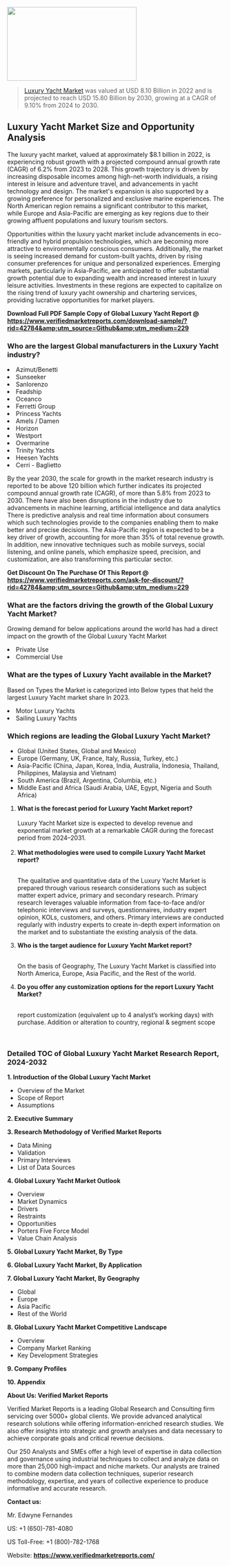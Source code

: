 <img src="https://ffe5etoiles.com/wp-content/uploads/2024/12/MST1-300x171.png" alt="" width="300" height="171" class="alignnone size-medium wp-image-20088" /><blockquote><p><p><a href="https://www.verifiedmarketreports.com/download-sample/?rid=42784&utm_source=Github&utm_medium=229" target="_blank">Luxury Yacht Market</a> was valued at USD 8.10 Billion in 2022 and is projected to reach USD 15.80 Billion by 2030, growing at a CAGR of 9.10% from 2024 to 2030.</p></blockquote><p><h2>Luxury Yacht Market Size and Opportunity Analysis</h2><p>The luxury yacht market, valued at approximately $8.1 billion in 2022, is experiencing robust growth with a projected compound annual growth rate (CAGR) of 6.2% from 2023 to 2028. This growth trajectory is driven by increasing disposable incomes among high-net-worth individuals, a rising interest in leisure and adventure travel, and advancements in yacht technology and design. The market's expansion is also supported by a growing preference for personalized and exclusive marine experiences. The North American region remains a significant contributor to this market, while Europe and Asia-Pacific are emerging as key regions due to their growing affluent populations and luxury tourism sectors.</p><p>Opportunities within the luxury yacht market include advancements in eco-friendly and hybrid propulsion technologies, which are becoming more attractive to environmentally conscious consumers. Additionally, the market is seeing increased demand for custom-built yachts, driven by rising consumer preferences for unique and personalized experiences. Emerging markets, particularly in Asia-Pacific, are anticipated to offer substantial growth potential due to expanding wealth and increased interest in luxury leisure activities. Investments in these regions are expected to capitalize on the rising trend of luxury yacht ownership and chartering services, providing lucrative opportunities for market players.</p></p><p class=""><strong>Download Full PDF Sample Copy of Global Luxury Yacht Report @ <a href="https://www.verifiedmarketreports.com/download-sample/?rid=42784&amp;utm_source=Github&amp;utm_medium=229" target="_blank">https://www.verifiedmarketreports.com/download-sample/?rid=42784&amp;utm_source=Github&amp;utm_medium=229</a></strong></p><h3 id="" class="">Who are the largest Global manufacturers in the Luxury Yacht industry?</h3><p><li>Azimut/Benetti</li><li> Sunseeker</li><li> Sanlorenzo</li><li> Feadship</li><li> Oceanco</li><li> Ferretti Group</li><li> Princess Yachts</li><li> Amels / Damen</li><li> Horizon</li><li> Westport</li><li> Overmarine</li><li> Trinity Yachts</li><li> Heesen Yachts</li><li> Cerri - Baglietto</li></p><div class=""><div class="" dir="" data-message-author-role="" data-message-id="" data-message-model-slug=""><div class=""><div class=""><div class=""><div class="" dir="" data-message-author-role="" data-message-id="" data-message-model-slug=""><div class=""><div class=""><p>By the year 2030, the scale for growth in the market research industry is reported to be above 120 billion which further indicates its projected compound annual growth rate (CAGR), of more than 5.8% from 2023 to 2030. There have also been disruptions in the industry due to advancements in machine learning, artificial intelligence and data analytics There is predictive analysis and real time information about consumers which such technologies provide to the companies enabling them to make better and precise decisions. The Asia-Pacific region is expected to be a key driver of growth, accounting for more than 35% of total revenue growth. In addition, new innovative techniques such as mobile surveys, social listening, and online panels, which emphasize speed, precision, and customization, are also transforming this particular sector.</p><p><strong>Get Discount On The Purchase Of This Report @&nbsp; <a href="https://www.verifiedmarketreports.com/ask-for-discount/?rid=42784&amp;utm_source=Github&amp;utm_medium=229" target="_blank">https://www.verifiedmarketreports.com/ask-for-discount/?rid=42784&amp;utm_source=Github&amp;utm_medium=229</a></strong></p></div></div></div></div></div></div></div></div><h3 id="" class="">What are the factors driving the growth of the Global Luxury Yacht Market?</h3><p id="" class="">Growing demand for below applications around the world has had a direct impact on the growth of the Global Luxury Yacht Market</p><p id="" class=""><li>Private Use</li><li> Commercial Use</li></p><h3 id="" class="">What are the types of Luxury Yacht available in the Market?</h3><p id="" class="">Based on Types the Market is categorized into Below types that held the largest Luxury Yacht market share In 2023.</p><p id="" class=""><li>Motor Luxury Yachts</li><li> Sailing Luxury Yachts</li></p><h3 id="" class="">Which regions are leading the Global Luxury Yacht Market?</h3><ul><li>Global (United States, Global and Mexico)</li><li>Europe (Germany, UK, France, Italy, Russia, Turkey, etc.)</li><li>Asia-Pacific (China, Japan, Korea, India, Australia, Indonesia, Thailand, Philippines, Malaysia and Vietnam)</li><li>South America (Brazil, Argentina, Columbia, etc.)</li><li>Middle East and Africa (Saudi Arabia, UAE, Egypt, Nigeria and South Africa)</li></ul><p><ol><li><strong>What is the forecast period for Luxury Yacht Market report?<br /></strong><br /><span data-sheets-root="1" data-sheets-value="{&quot;1&quot;:2,&quot;2&quot;:&quot;XXXX size is expected to develop revenue and exponential market growth at a remarkable CAGR during the forecast period from 2024&ndash;2030.&quot;}" data-sheets-userformat="{&quot;2&quot;:12674,&quot;4&quot;:{&quot;1&quot;:2,&quot;2&quot;:16776960},&quot;10&quot;:2,&quot;11&quot;:0,&quot;15&quot;:&quot;Arial&quot;,&quot;16&quot;:12}">Luxury Yacht Market size is expected to develop revenue and exponential market growth at a remarkable CAGR during the forecast period from 2024&ndash;2031.</span><br /><br /></li><li><strong>What methodologies were used to compile Luxury Yacht Market report?<br /><br /></strong><p>The qualitative and quantitative data of the&nbsp;Luxury Yacht Market is prepared through various research considerations such as subject matter expert advice, primary and secondary research. Primary research leverages valuable information from face-to-face and/or telephonic interviews and surveys, questionnaires, industry expert opinion, KOLs, customers, and others. Primary interviews are conducted regularly with industry experts to create in-depth expert information on the market and to substantiate the existing analysis of the data.&nbsp;</p></li><li><strong>Who is the target audience for Luxury Yacht Market report?<br /><br /></strong><p>On the basis of Geography, The&nbsp;Luxury Yacht Market is classified into North America, Europe, Asia Pacific, and the Rest of the world.</p></li><li><strong>Do you offer any customization options for the report Luxury Yacht Market?<br /><br /></strong><p>report customization (equivalent up to 4 analyst&rsquo;s working days) with purchase. Addition or alteration to country, regional &amp; segment scope</p><p>&nbsp;</p></li></ol></p><h3 id="" class="">Detailed TOC of Global Luxury Yacht Market Research Report, 2024-2032</h3><p id="" class=""><strong>1. Introduction of the Global Luxury Yacht Market</strong></p><ul><li>Overview of the Market</li><li>Scope of Report</li><li>Assumptions</li></ul><p id="" class=""><strong>2. Executive Summary</strong></p><p id="" class=""><strong>3. Research Methodology of&nbsp;Verified Market Reports</strong></p><ul><li>Data Mining</li><li>Validation</li><li>Primary Interviews</li><li>List of Data Sources</li></ul><p id="" class=""><strong>4. Global Luxury Yacht Market Outlook</strong></p><ul><li>Overview</li><li>Market Dynamics</li><li>Drivers</li><li>Restraints</li><li>Opportunities</li><li>Porters Five Force Model</li><li>Value Chain Analysis</li></ul><p id="" class=""><strong>5. Global Luxury Yacht Market, By&nbsp;Type</strong></p><p id="" class=""><strong>6. Global Luxury Yacht Market, By Application</strong></p><p id="" class=""><strong>7. Global Luxury Yacht Market, By Geography</strong></p><ul><li>Global</li><li>Europe</li><li>Asia Pacific</li><li>Rest of the World</li></ul><p id="" class=""><strong>8. Global Luxury Yacht Market Competitive Landscape</strong></p><ul><li>Overview</li><li>Company Market Ranking</li><li>Key Development Strategies</li></ul><p id="" class=""><strong>9. Company Profiles</strong></p><p id="" class=""><strong>10. Appendix</strong></p><p id="" class=""><strong>About Us: Verified Market Reports</strong></p><p id="" class="">Verified Market Reports is a leading Global Research and Consulting firm servicing over 5000+ global clients. We provide advanced analytical research solutions while offering information-enriched research studies. We also offer insights into strategic and growth analyses and data necessary to achieve corporate goals and critical revenue decisions.</p><p id="" class="">Our 250 Analysts and SMEs offer a high level of expertise in data collection and governance using industrial techniques to collect and analyze data on more than 25,000 high-impact and niche markets. Our analysts are trained to combine modern data collection techniques, superior research methodology, expertise, and years of collective experience to produce informative and accurate research.</p><p id="" class=""><strong>Contact us:</strong></p><p id="" class="">Mr. Edwyne Fernandes</p><p id="" class="">US: +1 (650)-781-4080</p><p id="" class="">US Toll-Free: +1 (800)-782-1768</p><p id="" class="">Website: <a target="" data-test-app-aware-link=""><strong>https://www.verifiedmarketreports.com/</strong></a></p>

